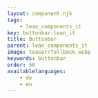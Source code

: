 ```yaml
---
layout: component.njk
tags: 
    - lean_components_it
key: buttonbar-lean_it
title: Buttonbar
parent: lean_components_it
image: teaser/fallback.webp
keywords: buttonbar
order: 50
availablelanguages: 
    - de
    - en
---
```

